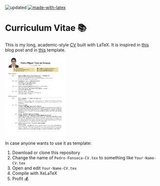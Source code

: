 
![updated](https://img.shields.io/github/last-commit/pedro-teles-fonseca/curriculum-vitae-eng?label=Last%20update)
[![made-with-latex](https://img.shields.io/badge/Made%20with-LaTeX-00CD00.svg)](https://www.latex-project.org/)

# Curriculum Vitae :books:

This is my long, academic-style [CV](https://github.com/pedro-teles-fonseca/curriculum-vitae-eng/blob/master/Pedro-Fonseca-CV.pdf) built with LaTeX. It is inspired in [this](https://texblog.org/2012/04/25/writing-a-cv-in-latex/) blog post and in [this](https://www.latextemplates.com/template/freeman-cv) template.

<a href="https://github.com/pedro-teles-fonseca/curriculum-vitae-eng/blob/master/Pedro-Fonseca-CV.pdf"><img class="center" src="https://raw.githubusercontent.com/pedro-teles-fonseca/curriculum-vitae-eng/master/images/sample.png" width="200"/></a>

In case anyone wants to use it as template:

1. Download or clone this repository
2. Change the name of `Pedro-Fonseca-CV.tex` to something like `Your-Name-CV.tex`
3. Open and edit `Your-Name-CV.tex`
4. Compile with XeLaTeX
5. Profit :moneybag:


